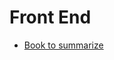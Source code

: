 # Front End

 - [Book to summarize](https://frontendmasters.com/books/front-end-handbook/2019/#1.2)

<!--stackedit_data:
eyJoaXN0b3J5IjpbLTEzOTM0NzE0MjFdfQ==
-->